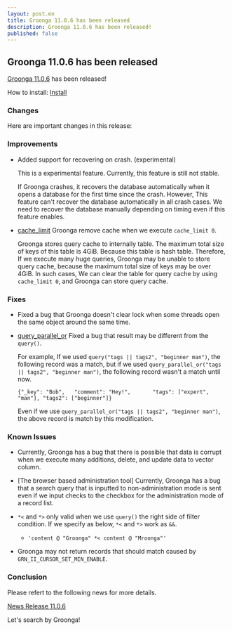 ```yaml
---
layout: post.en
title: Groonga 11.0.6 has been released
description: Groonga 11.0.6 has been released!
published: false
---
```


## Groonga 11.0.6 has been released

[Groonga 11.0.6](/docs/news.html#release-11-0-6) has been released!

How to install: [Install](/docs/install.html)

### Changes

Here are important changes in this release:

### Improvements

* Added support for recovering on crash. (experimental)

  This is a experimental feature. Currently, this feature is still not stable.

  If Groonga crashes, it recovers the database automatically when it opens a database
  for the first time since the crash. However, This feature can't recover the database
  automatically in all crash cases.
  We need to recover the database manually depending on timing even if this feature enables.

* [cache_limit](/docs/reference/commands/cache_limit.html) Groonga remove cache when we execute ``cache_limit 0``.

  Groonga stores query cache to internally table.
  The maximum total size of keys of this table is 4GiB. Because this table is hash table.
  Therefore, If we execute many huge queries, Groonga may be unable to store query cache,
  because the maximum total size of keys may be over 4GiB.
  In such cases, We can clear the table for query cache by using ``cache_limit 0``,
  and Groonga can store query cache.

### Fixes

* Fixed a bug that Groonga doesn't clear lock when some threads open the same object around the same time.

* [query_parallel_or](/docs/reference/functions/query_parallel_or.html) Fixed a bug that result may be different from the ``query()``.

  For example, If we used ``query("tags || tags2", "beginner man")``,
  the following record was a match, but if we used ``query_parallel_or("tags || tags2", "beginner man")``,
  the following record wasn't a match until now.

    ```
    {"_key": "Bob",   "comment": "Hey!",       "tags": ["expert", "man"], "tags2": ["beginner"]}
    ```

  Even if we use ``query_parallel_or("tags || tags2", "beginner man")``,
  the above record is match by this modification.

### Known Issues

* Currently, Groonga has a bug that there is possible that data is corrupt when we execute many additions, delete, and update data to vector column.

* [The browser based administration tool] Currently, Groonga has a bug that a search query that is inputted to non-administration mode is sent even if we input checks to the checkbox for the administration mode of a record list.

* ``*<`` and ``*>`` only valid when we use ``query()`` the right side of filter condition.
  If we specify as below, ``*<`` and ``*>`` work as ``&&``.

    * ``'content @ "Groonga" *< content @ "Mroonga"'``

* Groonga may not return records that should match caused by ``GRN_II_CURSOR_SET_MIN_ENABLE``.

### Conclusion

Please refert to the following news for more details.

[News Release 11.0.6](/docs/news.html#release-11-0-6)

Let's search by Groonga!
